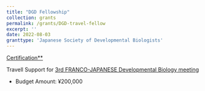 ```yaml
---
title: "DGD Fellowship"
collection: grants
permalink: /grants/DGD-travel-fellow
excerpt: ''
date: 2022-08-03
granttype: 'Japanese Society of Developmental Biologists'
---
```


<a href="/files/JSDB-DGD-Fellowship.pdf" class="image-popup">Certification**</a>

Travell Support for [3rd FRANCO-JAPANESE Developmental Biology meeting](/talks/2022-11-10-oral)

- Budget Amount: ¥200,000
